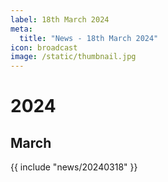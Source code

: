 ```yaml
---
label: 18th March 2024
meta:
  title: "News - 18th March 2024"
icon: broadcast
image: /static/thumbnail.jpg
---
```


# 2024
## March

{{ include "news/20240318" }}